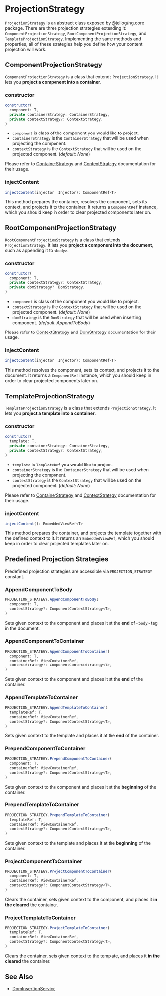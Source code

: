 # ProjectionStrategy

`ProjectionStrategy` is an abstract class exposed by @jellog/ng.core package. There are three projection strategies extending it: `ComponentProjectionStrategy`, `RootComponentProjectionStrategy`, and `TemplateProjectionStrategy`. Implementing the same methods and properties, all of these strategies help you define how your content projection will work.



## ComponentProjectionStrategy

`ComponentProjectionStrategy` is a class that extends `ProjectionStrategy`. It lets you **project a component into a container**.


### constructor

```js
constructor(
  component: T,
  private containerStrategy: ContainerStrategy,
  private contextStrategy?: ContextStrategy,
)
```

- `component` is class of the component you would like to project.
- `containerStrategy` is the `ContainerStrategy` that will be used when projecting the component.
- `contextStrategy` is the `ContextStrategy` that will be used on the projected component. (_default: None_)

Please refer to [ContainerStrategy](./Container-Strategy.md) and [ContextStrategy](./Context-Strategy.md) documentation for their usage.


### injectContent

```js
injectContent(injector: Injector): ComponentRef<T>
```

This method prepares the container, resolves the component, sets its context, and projects it to the container. It returns a `ComponentRef` instance, which you should keep in order to clear projected components later on.



## RootComponentProjectionStrategy

`RootComponentProjectionStrategy` is a class that extends `ProjectionStrategy`. It lets you **project a component into the document**, such as appending it to `<body>`.


### constructor

```js
constructor(
  component: T,
  private contextStrategy?: ContextStrategy,
  private domStrategy?: DomStrategy,
)
```

- `component` is class of the component you would like to project.
- `contextStrategy` is the `ContextStrategy` that will be used on the projected component. (_default: None_)
- `domStrategy` is the `DomStrategy` that will be used when inserting component. (_default: AppendToBody_)

Please refer to [ContextStrategy](./Context-Strategy.md) and [DomStrategy](./Dom-Strategy.md) documentation for their usage.


### injectContent

```js
injectContent(injector: Injector): ComponentRef<T>
```

This method resolves the component, sets its context, and projects it to the document. It returns a `ComponentRef` instance, which you should keep in order to clear projected components later on.



## TemplateProjectionStrategy

`TemplateProjectionStrategy` is a class that extends `ProjectionStrategy`. It lets you **project a template into a container**.


### constructor

```js
constructor(
  template: T,
  private containerStrategy: ContainerStrategy,
  private contextStrategy?: ContextStrategy,
)
```

- `template` is `TemplateRef` you would like to project.
- `containerStrategy` is the `ContainerStrategy` that will be used when projecting the component.
- `contextStrategy` is the `ContextStrategy` that will be used on the projected component. (_default: None_)

Please refer to [ContainerStrategy](./Container-Strategy.md) and [ContextStrategy](./Context-Strategy.md) documentation for their usage.


### injectContent

```js
injectContent(): EmbeddedViewRef<T>
```

This method prepares the container, and projects the template together with the defined context to it. It returns an `EmbeddedViewRef`, which you should keep in order to clear projected templates later on.



## Predefined Projection Strategies

Predefined projection strategies are accessible via `PROJECTION_STRATEGY` constant.


### AppendComponentToBody

```js
PROJECTION_STRATEGY.AppendComponentToBody(
  component: T,
  contextStrategy?: ComponentContextStrategy<T>,
)
```

Sets given context to the component and places it at the **end** of `<body>` tag in the document.


### AppendComponentToContainer

```js
PROJECTION_STRATEGY.AppendComponentToContainer(
  component: T,
  containerRef: ViewContainerRef,
  contextStrategy?: ComponentContextStrategy<T>,
)
```

Sets given context to the component and places it at the **end** of the container.


### AppendTemplateToContainer

```js
PROJECTION_STRATEGY.AppendTemplateToContainer(
  templateRef: T,
  containerRef: ViewContainerRef,
  contextStrategy?: ComponentContextStrategy<T>,
)
```

Sets given context to the template and places it at the **end** of the container.


### PrependComponentToContainer

```js
PROJECTION_STRATEGY.PrependComponentToContainer(
  component: T,
  containerRef: ViewContainerRef,
  contextStrategy?: ComponentContextStrategy<T>,
)
```

Sets given context to the component and places it at the **beginning** of the container.


### PrependTemplateToContainer

```js
PROJECTION_STRATEGY.PrependTemplateToContainer(
  templateRef: T,
  containerRef: ViewContainerRef,
  contextStrategy?: ComponentContextStrategy<T>,
)
```

Sets given context to the template and places it at the **beginning** of the container.


### ProjectComponentToContainer

```js
PROJECTION_STRATEGY.ProjectComponentToContainer(
  component: T,
  containerRef: ViewContainerRef,
  contextStrategy?: ComponentContextStrategy<T>,
)
```

Clears the container, sets given context to the component, and places it **in the cleared** the container.


### ProjectTemplateToContainer

```js
PROJECTION_STRATEGY.ProjectTemplateToContainer(
  templateRef: T,
  containerRef: ViewContainerRef,
  contextStrategy?: ComponentContextStrategy<T>,
)
```

Clears the container, sets given context to the template, and places it **in the cleared** the container.


## See Also

- [DomInsertionService](./Dom-Insertion-Service.md)
